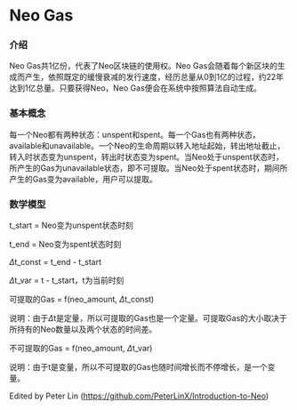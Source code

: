 # Neo Gas

### 介绍

Neo Gas共1亿份，代表了Neo区块链的使用权。Neo Gas会随着每个新区块的生成而产生，依照既定的缓慢衰减的发行速度，经历总量从0到1亿的过程，约22年达到1亿总量。只要获得Neo，Neo Gas便会在系统中按照算法自动生成。



### 基本概念

每一个Neo都有两种状态：unspent和spent。每一个Gas也有两种状态，available和unavailable。一个Neo的生命周期以转入地址起始，转出地址截止，转入时状态变为unspent，转出时状态变为spent。当Neo处于unspent状态时，所产生的Gas为unavailable状态，即不可提取。当Neo处于spent状态时，期间所产生的Gas变为available，用户可以提取。



### 数学模型

t_start = Neo变为unspent状态时刻

t_end = Neo变为spent状态时刻

$\Delta$t_const = t_end - t_start

$\Delta$t_var = t - t_start，t为当前时刻

可提取的Gas = f(neo_amount, $\Delta$t_const)

说明：由于$\Delta$t是定量，所以可提取的Gas也是一个定量。可提取Gas的大小取决于所持有的Neo数量以及两个状态的时间差。

不可提取的Gas = f(neo_amount, $\Delta$t_var)

说明：由于t是变量，所以不可提取的Gas也随时间增长而不停增长，是一个变量。



Edited by Peter Lin (https://github.com/PeterLinX/Introduction-to-Neo)
